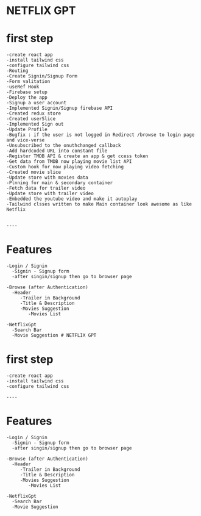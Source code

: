  # NETFLIX GPT 

 # first step
    -create react app
    -install tailwind css
    -configure tailwind css
    -Routing
    -Create Signin/Signup Form
    -Form valitation
    -useRef Hook
    -Firebase setup
    -Deploy the app
    -Signup a user account
    -Implemented Signin/Signup firebase API
    -Created redux store
    -Created userSlice
    -Implemented Sign out 
    -Update Profile
    -Bugfix : if the user is not logged in Redirect /browse to login page and vice-verse
    -Unsubscribed to the onuthchanged callback
    -Add hardcoded URL into constant file
    -Register TMDB API & create an app & get ccess token
    -Get data from TMDB now playing movie list API
    -Custom hook for now playing video fetching
    -Created movie slice
    -Update store with movies data
    -Plnning for main & secondary container
    -Fetch data for trailer video
    -Update store with trailer video
    -Embedded the youtube video and make it autoplay
    -Tailwind clsses written to make Main container look awesome as like Netflix


    ----
# Features

    -Login / Signin
      -Signin - Signup form
      -after singin/signup then go to browser page

    -Browse (after Authentication)
      -Header
         -Trailer in Background
         -Title & Description
         -Movies Suggestion
            -Movies List
   
    -NetflixGpt
      -Search Bar
      -Movie Suggestion # NETFLIX GPT 

 # first step
    -create react app
    -install tailwind css
    -configure tailwind css

    ----
# Features

    -Login / Signin
      -Signin - Signup form
      -after singin/signup then go to browser page

    -Browse (after Authentication)
      -Header
         -Trailer in Background
         -Title & Description
         -Movies Suggestion
            -Movies List
   
    -NetflixGpt
      -Search Bar
      -Movie Suggestion